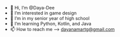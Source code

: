 - 👋 Hi, I’m @Daya-Dee
- 👀 I’m interested in game design
- 🌱 I’m in my senior year of high school
- 💞️ I’m learning Python, Kotlin, and Java
- 📫 How to reach me --> dayanamartg@gmail.com

<!---
Daya-Dee/Daya-Dee is a ✨ special ✨ repository because its `README.md` (this file) appears on your GitHub profile.
You can click the Preview link to take a look at your changes.
--->

